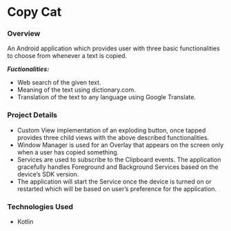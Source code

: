 # Copy Cat

### Overview

An Android application which provides user with three basic functionalities to choose from whenever a text is copied.

***Fuctionalities:***
- Web search of the given text.
- Meaning of the text using dictionary.com.
- Translation of the text to any language using Google Translate. 


### Project Details 

- Custom View implementation of an exploding button, once tapped provides three child views with the above described functionalities.
- Window Manager is used for an Overlay that appears on the screen only when a user has copied something.
- Services are used to subscribe to the Clipboard events. The application gracefully handles Foreground and Background Services based on the device’s SDK version.
- The application will start the Service once the device is turned on or restarted which will be based on user’s preference for the application.


### Technologies Used

- Kotlin

